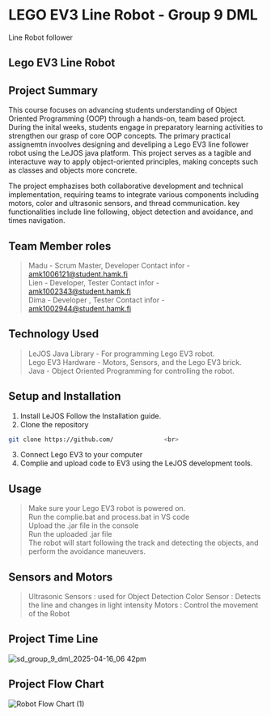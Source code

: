 # LEGO EV3 Line Robot - Group 9 DML
Line Robot follower
## Lego EV3 Line Robot 
## Project Summary 
This course focuses on advancing students understanding of Object Oriented Programming (OOP) through a hands-on, team based project. During the inital weeks, students engage in preparatory learning activities to strengthen our grasp of core OOP concepts. The primary practical assignemtn invoolves designing and develiping a Lego EV3 line follower robot using the LeJOS java platform. This project serves as a tagible and interactuve way to apply object-oriented principles, making concepts such as classes and objects more concrete. 

The project emphazises both collaborative development and technical implementation, requiring teams to integrate various components including motors, color and ultrasonic sensors, and thread communication. key functionalities include line following, object detection and avoidance, and times navigation. 

## Team Member roles
> Madu - Scrum Master, Developer
    Contact infor - amk1006121@student.hamk.fi <br>
> Lien - Developer, Tester 
    Contact infor - amk1002343@student.hamk.fi <br>
> Dima - Developer , Tester 
    Contact infor - amk1002944@student.hamk.fi <br>

## Technology Used 

> LeJOS Java Library - For programming Lego EV3 robot.<br>
> Lego EV3 Hardware  - Motors, Sensors, and the Lego EV3 brick. <br>
> Java               - Object Oriented Programming for controlling the robot. <br>

## Setup and Installation 

1.  Install LeJOS Follow the Installation guide.   <br> 
2. Clone the repository <br> 
```bash <br>
git clone https://github.com/              <br>
```                                    
3. Connect Lego EV3 to your computer <br>
4. Complie and upload code to EV3 using the LeJOS development tools. <br> 


## Usage
> Make sure your Lego EV3 robot is powered on. <br>
> Run the complie.bat and process.bat in VS code <br>
> Upload the .jar file in the console <br>
> Run the uploaded .jar file <br>
> The robot will start following the track and detecting the objects, and perform the avoidance maneuvers. <br>

## Sensors and Motors 
> Ultrasonic Sensors : used for Object Detection
> Color Sensor       : Detects the line and changes in light intensity
> Motors             : Control the movement of the Robot


## Project Time Line 
![sd_group_9_dml_2025-04-16_06 42pm](https://github.com/user-attachments/assets/7a898c34-cb2b-425c-b4ac-4027b5753b97)

## Project Flow Chart
![Robot Flow Chart (1)](https://github.com/user-attachments/assets/f9741296-0f17-45cc-8358-68aada73cbbf)

